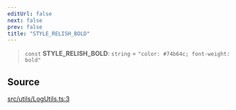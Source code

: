 ```yaml
---
editUrl: false
next: false
prev: false
title: "STYLE_RELISH_BOLD"
---
```


> `const` **STYLE\_RELISH\_BOLD**: `string` = `"color: #74b64c; font-weight: bold"`

## Source

[src/utils/LogUtils.ts:3](https://github.com/relishinc/dill-pixel/blob/10f512f7f577ca5e74162827f11215b28df5ca97/src/utils/LogUtils.ts#L3)
